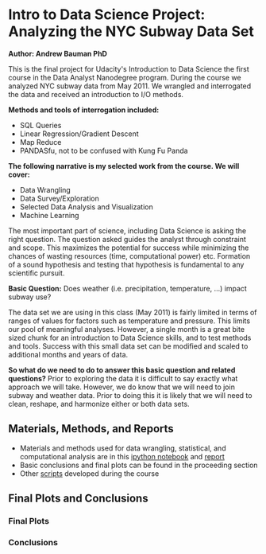 # Intro to Data Science Project: Analyzing the NYC Subway Data Set #


**Author: Andrew Bauman PhD**

This is the final project for Udacity's Introduction to Data Science the first course in the Data Analyst Nanodegree program.  During the course we analyzed NYC subway data from May 2011.  We wrangled and interrogated the data and received an introduction to I/O methods. 

**Methods and tools of interrogation included:**

- SQL Queries
- Linear Regression/Gradient Descent
- Map Reduce
- PANDASfu, not to be confused with Kung Fu Panda


**The following narrative is my selected work from the course.  We will cover:**

- Data Wrangling
- Data Survey/Exploration
- Selected Data Analysis and Visualization
- Machine Learning

The most important part of science, including Data Science is asking the right question.  The question asked guides the analyst through constraint and scope.  This maximizes the potential for success while minimizing the chances of wasting resources (time, computational power) etc.  Formation of a sound hypothesis and testing that hypothesis is fundamental to any scientific pursuit.  

**Basic Question:** Does weather (i.e. precipitation, temperature, ...) impact subway use?

The data set we are using in this class (May 2011) is fairly limited in terms of ranges of values for factors such as temperature and pressure.  This limits our pool of meaningful analyses.  However, a single month is a great bite sized chunk for an introduction to Data Science skills, and to test methods and tools.  Success with this small data set can be modified and scaled to additional months and years of data.

**So what do we need to do to answer this basic question and related questions?**
Prior to exploring the data it is difficult to say exactly what approach we will take.  However, we do know that we will need to join subway and weather data.  Prior to doing this it is likely that we will need to clean, reshape, and harmonize either or both data sets.

## Materials, Methods, and Reports ##

- Materials and methods used for data wrangling, statistical, and computational analysis are in this [ipython notebook](https://github.com/baumanab/IntroDSProject/blob/master/IntroDataSciFinalProject.ipynb) and [report](https://github.com/baumanab/IntroDSProject/blob/master/ShortQuestions_Answers.pdf)
- Basic conclusions and final plots can be found in the proceeding section
- Other [scripts](https://github.com/baumanab/IntroDSProject/tree/master/scripts) developed during the course

## Final Plots and Conclusions ##

### Final Plots ###

### Conclusions ###




